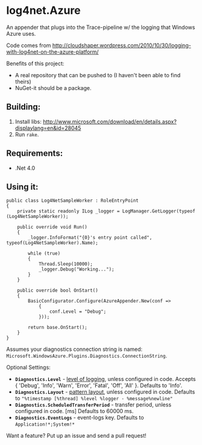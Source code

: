 # log4net.Azure

An appender that plugs into the Trace-pipeline w/ the logging that Windows Azure uses.

Code comes from http://cloudshaper.wordpress.com/2010/10/30/logging-with-log4net-on-the-azure-platform/

Benefits of this project: 

 * A real repository that can be pushed to (I haven't been able to find theirs)
 * NuGet-it should be a package.
 
## Building:

 1. Install libs: http://www.microsoft.com/download/en/details.aspx?displaylang=en&id=28045
 2. Run `rake`.

## Requirements:

 * .Net 4.0

## Using it:

```
public class Log4NetSampleWorker : RoleEntryPoint
{
	private static readonly ILog _logger = LogManager.GetLogger(typeof (Log4NetSampleWorker));

	public override void Run()
	{
		_logger.InfoFormat("{0}'s entry point called", typeof(Log4NetSampleWorker).Name);

		while (true)
		{
			Thread.Sleep(10000);
			_logger.Debug("Working...");
		}
	}

	public override bool OnStart()
	{
		BasicConfigurator.Configure(AzureAppender.New(conf =>
			{
				conf.Level = "Debug";
			}));

		return base.OnStart();
	}
}
```

Assumes your diagnostics connection string is named: `Microsoft.WindowsAzure.Plugins.Diagnostics.ConnectionString`.

Optional Settings:

 * **`Diagnostics.Level`** - [level of logging](http://logging.apache.org/log4net/release/manual/introduction.html), unless configured in code. Accepts { 'Debug', 'Info', 'Warn', 'Error', 'Fatal', 'Off', 'All' }. Defaults to 'Info'.
 * **`Diagnostics.Layout`** - [pattern layout](http://logging.apache.org/log4net/release/sdk/log4net.Layout.PatternLayout.html), unless configured in code. Defaults to `"%timestamp [%thread] %level %logger - %message%newline"`
 * **`Diagnostics.ScheduledTransferPeriod`** - transfer period, unless configured in code. [ms] Defaults to 60000 ms.
 * **`Diagnostics.EventLogs`** - event-logs key. Defaults to `Application!*;System!*`

Want a feature? Put up an issue and send a pull request!